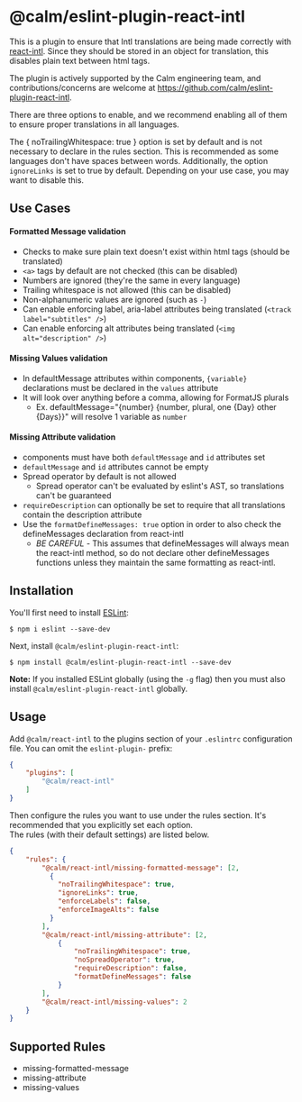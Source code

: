 # @calm/eslint-plugin-react-intl

This is a plugin to ensure that Intl translations are being made correctly with [react-intl](https://www.npmjs.com/package/react-intl).
Since they should be stored in an object for translation, this disables plain
text between html tags.

The plugin is actively supported by the Calm engineering team, and contributions/concerns are welcome at https://github.com/calm/eslint-plugin-react-intl.

There are three options to enable, and we recommend enabling all of them to ensure
proper translations in all languages.

The { noTrailingWhitespace: true } option is set by default and is not necessary to declare in the rules section.
This is recommended as some languages don't have spaces between words.
Additionally, the option `ignoreLinks` is set to true by default. Depending on your
use case, you may want to disable this.

## Use Cases

#### Formatted Message validation
* Checks to make sure plain text doesn't exist within html tags (should be translated)
* `<a>` tags by default are not checked (this can be disabled)
* Numbers are ignored (they're the same in every language)
* Trailing whitespace is not allowed (this can be disabled)
* Non-alphanumeric values are ignored (such as `-`)
* Can enable enforcing label, aria-label attributes being translated (`<track label="subtitles" />`)
* Can enable enforcing alt attributes being translated (`<img alt="description" />`)

#### Missing Values validation
* In defaultMessage attributes within <FormattedMessage/> components, `{variable}` declarations must be declared in the `values` attribute
* It will look over anything before a comma, allowing for FormatJS plurals
  * Ex. defaultMessage="{number} {number, plural, one {Day} other {Days}}" will resolve 1 variable as `number`

#### Missing Attribute validation
* <FormattedMessage/> components must have both `defaultMessage` and `id` attributes set
* `defaultMessage` and `id` attributes cannot be empty
* Spread operator by default is not allowed
  * Spread operator can't be evaluated by eslint's AST, so translations can't be guaranteed
* `requireDescription` can optionally be set to require that all translations contain the description attribute
* Use the `formatDefineMessages: true` option in order to also check the defineMessages declaration from react-intl
  * *BE CAREFUL* - This assumes that defineMessages will always mean the react-intl method, so do not declare other defineMessages functions unless they maintain the same formatting as react-intl.

## Installation

You'll first need to install [ESLint](http://eslint.org):

```
$ npm i eslint --save-dev
```

Next, install `@calm/eslint-plugin-react-intl`:

```
$ npm install @calm/eslint-plugin-react-intl --save-dev
```

**Note:** If you installed ESLint globally (using the `-g` flag) then you must also install `@calm/eslint-plugin-react-intl` globally.

## Usage

Add `@calm/react-intl` to the plugins section of your `.eslintrc` configuration file. You can omit the `eslint-plugin-` prefix:

```json
{
    "plugins": [
        "@calm/react-intl"
    ]
}
```


Then configure the rules you want to use under the rules section.
It's recommended that you explicitly set each option.
<br />
The rules (with their default settings) are listed below.

```json
{
    "rules": {
        "@calm/react-intl/missing-formatted-message": [2,
          {
            "noTrailingWhitespace": true,
            "ignoreLinks": true,
            "enforceLabels": false,
            "enforceImageAlts": false
          }
        ],
        "@calm/react-intl/missing-attribute": [2,
            {
                "noTrailingWhitespace": true,
                "noSpreadOperator": true,
                "requireDescription": false,
                "formatDefineMessages": false
            }
        ],
        "@calm/react-intl/missing-values": 2
    }
}
```

## Supported Rules

* missing-formatted-message
* missing-attribute
* missing-values
